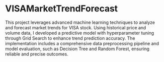 # VISAMarketTrendForecast
This project leverages advanced machine learning techniques to analyze and forecast market trends for VISA stock. Using historical price and volume data, I developed a predictive model with hyperparameter tuning through Grid Search to enhance trend prediction accuracy. The implementation includes a comprehensive data preprocessing pipeline and model evaluation, such as Decision Tree and Random Forest, ensuring reliable and precise outcomes. 
